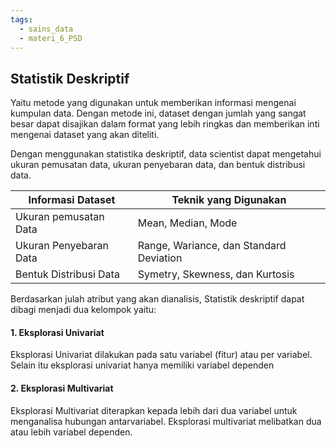 ```yaml
---
tags:
  - sains_data
  - materi_6_PSD
---
```

## Statistik Deskriptif

Yaitu metode yang digunakan untuk memberikan informasi mengenai kumpulan data. Dengan metode ini, dataset dengan jumlah yang sangat besar dapat disajikan dalam format yang lebih ringkas dan memberikan inti mengenai dataset yang akan diteliti.

Dengan menggunakan statistika deskriptif, data scientist dapat mengetahui ukuran pemusatan data, ukuran penyebaran data, dan bentuk distribusi data.

| Informasi Dataset      | Teknik yang Digunakan                   |
| ---------------------- | --------------------------------------- |
| Ukuran pemusatan Data  | Mean, Median, Mode                      |
| Ukuran Penyebaran Data | Range, Wariance, dan Standard Deviation |
| Bentuk Distribusi Data | Symetry, Skewness, dan Kurtosis         |

Berdasarkan julah atribut yang akan dianalisis, Statistik deskriptif dapat dibagi menjadi dua kelompok yaitu:

#### 1. Eksplorasi Univariat

Eksplorasi Univariat dilakukan pada satu variabel (fitur) atau per variabel. Selain itu eksplorasi univariat hanya memiliki variabel dependen

#### 2. Eksplorasi Multivariat

Eksplorasi Multivariat diterapkan kepada lebih dari dua variabel untuk menganalisa hubungan antarvariabel. Eksplorasi multivariat melibatkan dua atau lebih variabel dependen.
